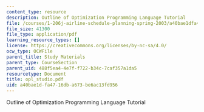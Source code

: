 ```yaml
---
content_type: resource
description: Outline of Optimization Programming Language Tutorial
file: /courses/1-206j-airline-schedule-planning-spring-2003/a40bae1dfa4716dba673be6ac13fd956_opl_studio.pdf
file_size: 41300
file_type: application/pdf
learning_resource_types: []
license: https://creativecommons.org/licenses/by-nc-sa/4.0/
ocw_type: OCWFile
parent_title: Study Materials
parent_type: CourseSection
parent_uid: 488f5ea4-4e7f-f722-b34c-7caf357a1da5
resourcetype: Document
title: opl_studio.pdf
uid: a40bae1d-fa47-16db-a673-be6ac13fd956
---
```

Outline of Optimization Programming Language Tutorial